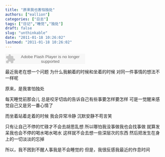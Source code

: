 ```yaml
---
title: "原来我也害怕独处"
authors: ["eallion"]
categories: ["日志"]
tags: ["日记","睡觉","独处"]
draft: false
slug: "unthinkable"
date: "2011-01-18 10:26:02"
lastmod: "2011-01-18 10:26:02"
---
```


<embed src="http://www.xiami.com/widget/0_24433/singlePlayer.swf" type="application/x-shockwave-flash" width="257" height="33" wmode="transparent"></embed>

最近我老在想一个问题
为什么我躺着的时候和坐着的时候
对同一件事情的想法不一样呢

原来，是我害怕独处

每天睡觉前那会儿
总是咬牙切齿的告诉自己有些事要怎样要怎样
可是一觉醒来感觉自己又是另一番心情了

而坐着站着走着的时候
我会异常冷静
沉默安静不苟言笑

只有让自己不停的忙碌才不会去胡思乱想
所以哪怕我没事做我也会找事做
就算发呆我也会不停的喝水喝水喝水
这样就不会去想一些深层次的东西
然后把发生在身上的一切淡淡的忘掉

所以，我不困到不醒人事我是不会睡觉的
但是，我很反感我最近的作息时间
